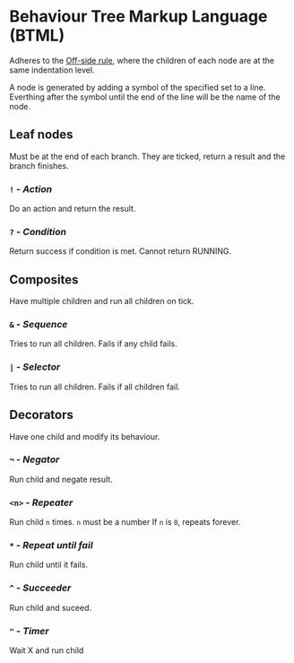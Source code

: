 # Behaviour Tree Markup Language (BTML)

Adheres to the [Off-side rule](https://en.wikipedia.org/wiki/Off-side_rule), where the children of each node are at the same indentation level.

A node is generated by adding a symbol of the specified set to a line. Everthing after the symbol until the end of the line will be the name of the node.

## Leaf nodes

Must be at the end of each branch. They are ticked, return a result and the branch finishes.

### `!` - *Action*
Do an action and return the result.

### `?` - *Condition*
Return success if condition is met. Cannot return RUNNING.

## Composites

Have multiple children and run all children on tick.

### `&` - *Sequence*
Tries to run all children. Fails if any child fails.

### `|` - *Selector*
Tries to run all children. Fails if all children fail.

## Decorators

Have one child and modify its behaviour.

### `¬` - *Negator*
Run child and negate result.

### `<n>` - *Repeater*
Run child `n` times. `n` must be a number If `n` is `0`, repeats forever.

### `*` - *Repeat until fail*
Run child until it fails.

### `^` - *Succeeder*
Run child and suceed.

### `"` - *Timer*
Wait X and run child
